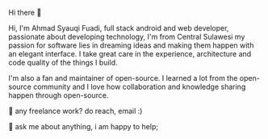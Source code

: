 Hi there 👋


Hi, I'm Ahmad Syauqi Fuadi, full stack android and web developer, passionate about developing technology, I'm from Central Sulawesi my passion for software lies in dreaming ideas and making them happen with an elegant interface. I take great care in the experience, architecture and code quality of the things I build.

I'm also a fan and maintainer of open-source. I learned a lot from the open-source community and I love how collaboration and knowledge sharing happen through open-source.


💼 any freelance work? do reach, email :)

💬 ask me about anything, i am happy to help;
